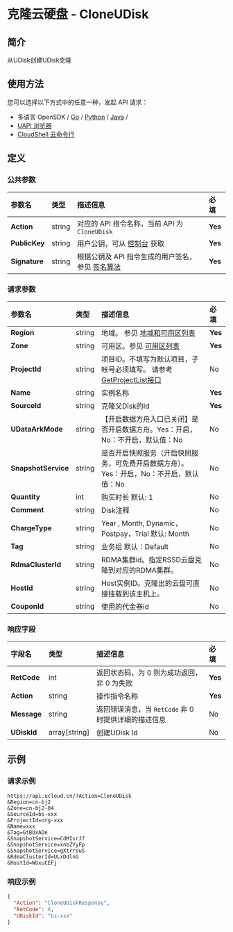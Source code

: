 # 克隆云硬盘 - CloneUDisk

## 简介

从UDisk创建UDisk克隆






## 使用方法

您可以选择以下方式中的任意一种，发起 API 请求：
- 多语言 OpenSDK / [Go](https://github.com/ucloud/ucloud-sdk-go) / [Python](https://github.com/ucloud/ucloud-sdk-python3) / [Java](https://github.com/ucloud/ucloud-sdk-java) /
- [UAPI 浏览器](https://console.ucloud.cn/uapi/detail?id=CloneUDisk)
- [CloudShell 云命令行](https://shell.ucloud.cn/)


## 定义

### 公共参数

| 参数名 | 类型 | 描述信息 | 必填 |
|:---|:---|:---|:---|
| **Action**     | string  | 对应的 API 指令名称，当前 API 为 `CloneUDisk`                        | **Yes** |
| **PublicKey**  | string  | 用户公钥，可从 [控制台](https://console.ucloud.cn/uapi/apikey) 获取                                             | **Yes** |
| **Signature**  | string  | 根据公钥及 API 指令生成的用户签名，参见 [签名算法](api/summary/signature.md)  | **Yes** |

### 请求参数

| 参数名 | 类型 | 描述信息 | 必填 |
|:---|:---|:---|:---|
| **Region** | string | 地域。 参见 [地域和可用区列表](https://docs.ucloud.cn/api/summary/regionlist) |**Yes**|
| **Zone** | string | 可用区。参见 [可用区列表](https://docs.ucloud.cn/api/summary/regionlist) |**Yes**|
| **ProjectId** | string | 项目ID。不填写为默认项目，子帐号必须填写。 请参考[GetProjectList接口](https://docs.ucloud.cn/api/summary/get_project_list) |No|
| **Name** | string | 实例名称 |**Yes**|
| **SourceId** | string | 克隆父Disk的Id |**Yes**|
| **UDataArkMode** | string | 【开启数据方舟入口已关闭】是否开启数据方舟。Yes：开启，No：不开启，默认值：No |No|
| **SnapshotService** | string | 是否开启快照服务（开启快照服务，可免费开启数据方舟）。Yes：开启，No：不开启，默认值：No |No|
| **Quantity** | int | 购买时长 默认: 1 |No|
| **Comment** | string | Disk注释 |No|
| **ChargeType** | string | Year , Month, Dynamic，Postpay，Trial 默认: Month |No|
| **Tag** | string | 业务组 默认：Default |No|
| **RdmaClusterId** | string | RDMA集群id。指定RSSD云盘克隆到对应的RDMA集群。 |No|
| **HostId** | string | Host实例ID。克隆出的云盘可直接挂载到该主机上。 |No|
| **CouponId** | string | 使用的代金券id |No|

### 响应字段

| 字段名 | 类型 | 描述信息 | 必填 |
|:---|:---|:---|:---|
| **RetCode** | int | 返回状态码，为 0 则为成功返回，非 0 为失败 |**Yes**|
| **Action** | string | 操作指令名称 |**Yes**|
| **Message** | string | 返回错误消息，当 `RetCode` 非 0 时提供详细的描述信息 |No|
| **UDiskId** | array[string] | 创建UDisk Id |No|




## 示例

### 请求示例
    
```
https://api.ucloud.cn/?Action=CloneUDisk
&Region=cn-bj2
&Zone=cn-bj2-04
&SourceId=bs-xxx
&ProjectId=org-xxx
&Name=xxx
&Tag=GtBUxADe
&SnapshotService=CdMIsrJf
&SnapshotService=xnbZYyFp
&SnapshotService=gXtrrouS
&RdmaClusterId=ULxDdlnG
&HostId=WUxuCEFj
```

### 响应示例
    
```json
{
  "Action": "CloneUDiskResponse",
  "RetCode": 0,
  "UDiskId": "bs-xxx"
}
```





